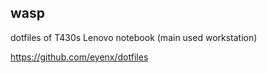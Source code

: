 ## wasp

dotfiles of T430s Lenovo notebook (main used workstation)

https://github.com/eyenx/dotfiles

